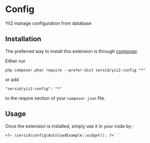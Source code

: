 Config
======
Yii2 manage configuration from database

Installation
------------

The preferred way to install this extension is through [composer](http://getcomposer.org/download/).

Either run

```
php composer.phar require --prefer-dist sersid/yii2-config "*"
```

or add

```
"sersid/yii2-config": "*"
```

to the require section of your `composer.json` file.


Usage
-----

Once the extension is installed, simply use it in your code by  :

```php
<?= \sersid\config\AutoloadExample::widget(); ?>```
